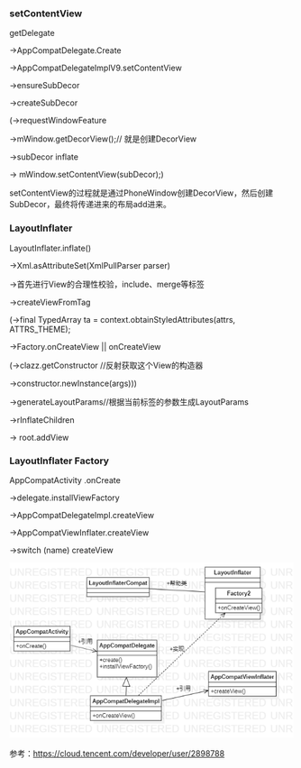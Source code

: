
### setContentView

getDelegate

->AppCompatDelegate.Create

->AppCompatDelegateImplV9.setContentView

->ensureSubDecor

->createSubDecor

(->requestWindowFeature

->mWindow.getDecorView();// 就是创建DecorView

->subDecor inflate

-> mWindow.setContentView(subDecor);)

setContentView的过程就是通过PhoneWindow创建DecorView，然后创建SubDecor，最终将传递进来的布局add进来。



### LayoutInflater

LayoutInflater.inflate()

->Xml.asAttributeSet(XmlPullParser  parser)

->首先进行View的合理性校验，include、merge等标签

->createViewFromTag

(->final TypedArray ta = context.obtainStyledAttributes(attrs, ATTRS_THEME);

->Factory.onCreateView || onCreateView

(->clazz.getConstructor //反射获取这个View的构造器

->constructor.newInstance(args)))

->generateLayoutParams//根据当前标签的参数生成LayoutParams

->rInflateChildren

-> root.addView


### LayoutInflater Factory 

AppCompatActivity .onCreate

->delegate.installViewFactory

->AppCompatDelegateImpl.createView

->AppCompatViewInflater.createView

->switch (name)  createView

![(类图)](/images/LayoutInflater.png)

参考：https://cloud.tencent.com/developer/user/2898788